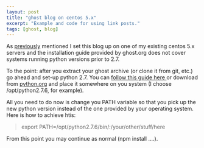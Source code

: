 ```yaml
---
layout: post
title: "ghost blog on centos 5.x"
excerpt: "Example and code for using link posts."
tags: [ghost, blog]
---
```


As [previously](http://127.0.0.1:4000/welcome-to-idealistul/) mentioned I set this blog up on one of my existing centos 5.x servers and the installation guide provided by ghost.org does not cover systems running python versions prior to 2.7.

To the point: after you extract your ghost archive (or clone it from git, etc.) go ahead and set-up python 2.7. You can [follow this guide here ](http://elastic-computing.blogspot.ro/2012/08/install-python-27-on-centos-without.html)or download from [python.org](www.python.org) and place it somewhere on you system (I choose /opt/python2.7.6, for example).

All you need to do now is change you PATH variable so that you pick up the new python version instead of the one provided by your operating system. Here is how to achieve htis:

> export PATH=/opt/python2.7.6/bin/:/your/other/stuff/here

From this point you may continue as normal (npm install ....).